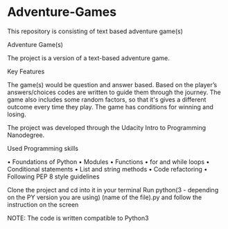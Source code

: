 # Adventure-Games
This repository is consisting of text based adventure game(s) 

Adventure Game(s)

The project is a version of a text-based adventure game.

Key Features

The game(s) would be question and answer based. Based on the player’s answers/choices codes are written to guide them through the journey. The game also includes some random factors, so that it's gives a different outcome every time they play. 
The game has conditions for winning and losing. 

The project was developed through the Udacity Intro to Programming Nanodegree.

Used Programming skills

•	Foundations of Python
•	Modules
•	Functions
•	for and while loops
•	Conditional statements
•	List and string methods
•	Code refactoring
•	Following PEP 8 style guidelines

Clone the project and cd into it in your terminal
Run python(3 - depending on the PY version you are using) (name of the file).py and follow the instruction on the screen

NOTE: The code is written compatible to Python3

